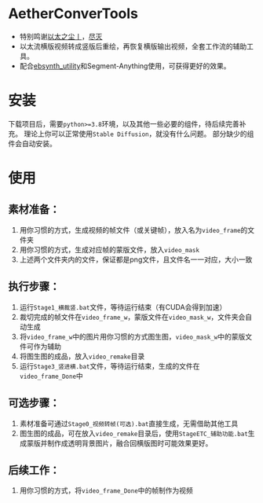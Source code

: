 # AetherConverTools
- 特别鸣谢[以太之尘丨](https://space.bilibili.com/1689500)，[尽灭](https://github.com/GoldenLoong)
- 以太流横版视频转成竖版后重绘，再恢复横版输出视频，全套工作流的辅助工具。
- 配合[ebsynth_utility](https://github.com/s9roll7/ebsynth_utility)和Segment-Anything使用，可获得更好的效果。

# 安装
下载项目后，需要`python>=3.8`环境，以及其他一些必要的组件，待后续完善补充。
理论上你可以正常使用`Stable Diffusion`，就没有什么问题。
部分缺少的组件会自动安装。

# 使用
## 素材准备：
1. 用你习惯的方式，生成视频的帧文件（或关键帧），放入名为``video_frame``的文件夹
2. 用你习惯的方式，生成对应帧的蒙版文件，放入``video_mask``
3. 上述两个文件夹内的文件，保证都是png文件，且文件名一一对应，大小一致

## 执行步骤：
1. 运行``Stage1_横裁竖.bat``文件，等待运行结束（有CUDA会得到加速）
2. 裁切完成的帧文件在``video_frame_w``，蒙版文件在``video_mask_w``，文件夹会自动生成
3. 将``video_frame_w``中的图片用你习惯的方式图生图，``video_mask_w``中的蒙版文件可作为辅助
4. 将图生图的成品，放入``video_remake``目录
5. 运行``Stage3_竖进横.bat``文件，等待运行结束，生成的文件在``video_frame_Done``中

## 可选步骤：
1. 素材准备可通过``Stage0_视频转帧(可选).bat``直接生成，无需借助其他工具
2. 图生图的成品，可在放入``video_remake``目录后，使用``StageETC_辅助功能.bat``生成蒙版并制作成透明背景图片，融合回横版图时可能效果更好。

## 后续工作：
1. 用你习惯的方式，将``video_frame_Done``中的帧制作为视频
